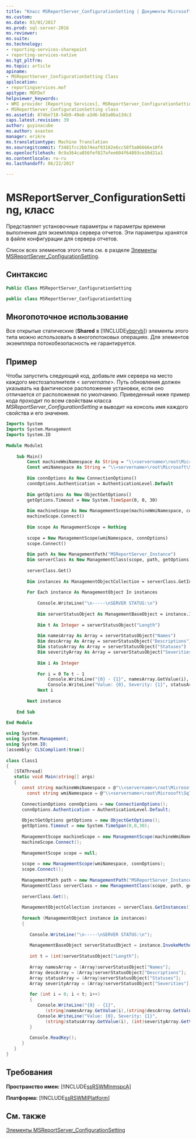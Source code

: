 ```yaml
---
title: "Класс MSReportServer_ConfigurationSetting | Документы Microsoft"
ms.custom: 
ms.date: 03/01/2017
ms.prod: sql-server-2016
ms.reviewer: 
ms.suite: 
ms.technology:
- reporting-services-sharepoint
- reporting-services-native
ms.tgt_pltfrm: 
ms.topic: article
apiname:
- MSReportServer_ConfigurationSetting Class
apilocation:
- reportingservices.mof
apitype: MOFDef
helpviewer_keywords:
- WMI provider [Reporting Services], MSReportServer_ConfigurationSetting class
- MSReportServer_ConfigurationSetting class
ms.assetid: 874be718-54b9-49e8-a3d6-b83a0ba13dc3
caps.latest.revision: 39
author: guyinacube
ms.author: asaxton
manager: erikre
ms.translationtype: Machine Translation
ms.sourcegitcommit: f3481fcc2bb74eaf93182e6cc58f5a06666e10f4
ms.openlocfilehash: 0c9a364ca856fef827afee604f64893ce20d21a1
ms.contentlocale: ru-ru
ms.lasthandoff: 06/22/2017

---
```

# <a name="msreportserverconfigurationsetting-class"></a>MSReportServer_ConfigurationSetting, класс
  Представляет установочные параметры и параметры времени выполнения для экземпляра сервера отчетов. Эти параметры хранятся в файле конфигурации для сервера отчетов.  
  
 Список всех элементов этого типа см. в разделе [Элементы MSReportServer_ConfigurationSetting](../../reporting-services/wmi-provider-library-reference/msreportserver-configurationsetting-members.md).  
  
## <a name="syntax"></a>Синтаксис  
  
```vb  
Public Class MSReportServer_ConfigurationSetting  
```  
  
```csharp  
public class MSReportServer_ConfigurationSetting  
```  
  
## <a name="thread-safety"></a>Многопоточное использование  
 Все открытые статические (**Shared** в [!INCLUDE[vbprvb](../../includes/vbprvb-md.md)]) элементы этого типа можно использовать в многопотоковых операциях. Для элементов экземпляра потокобезопасность не гарантируется.  
  
## <a name="example"></a>Пример  
 Чтобы запустить следующий код, добавьте имя сервера на место каждого местозаполнителя \< *servername*>. Путь обновления должен указывать на фактическое расположение установки, если оно отличается от расположения по умолчанию. Приведенный ниже пример кода проходит по всем свойствам класса *MSReportServer_ConfigurationSetting* и выводит на консоль имя каждого свойства и его значение.  
  
```vb  
Imports System  
Imports System.Management  
Imports System.IO  
  
Module Module1  
  
    Sub Main()  
        Const machineWmiNamespace As String = "\\<servername>\root\Microsoft\SqlServer\ReportServer\<InstanceName>\v10"  
        Const wmiNamespace As String = "\\<servername>\root\Microsoft\SqlServer\ReportServer\<InstanceName>\v10:MSReportServer_ConfigurationSetting"  
  
        Dim connOptions As New ConnectionOptions()  
        connOptions.Authentication = AuthenticationLevel.Default  
  
        Dim getOptions As New ObjectGetOptions()  
        getOptions.Timeout = New System.TimeSpan(0, 0, 30)  
  
        Dim machineScope As New ManagementScope(machineWmiNamespace, connOptions)  
        machineScope.Connect()  
  
        Dim scope As ManagementScope = Nothing  
  
        scope = New ManagementScope(wmiNamespace, connOptions)  
        scope.Connect()  
  
        Dim path As New ManagementPath("MSReportServer_Instance")  
        Dim serverClass As New ManagementClass(scope, path, getOptions)  
  
        serverClass.Get()  
  
        Dim instances As ManagementObjectCollection = serverClass.GetInstances()  
  
        For Each instance As ManagementObject In instances  
  
            Console.WriteLine("\n-----\nSERVER STATUS:\n")  
  
            Dim serverStatusObject As ManagementBaseObject = instance.InvokeMethod("GetServerStatus", Nothing, Nothing)  
  
            Dim t As Integer = serverStatusObject("Length")  
  
            Dim namesArray As Array = serverStatusObject("Names")  
            Dim descArray As Array = serverStatusObject("Descriptions")  
            Dim statusArray As Array = serverStatusObject("Statuses")  
            Dim severityArray As Array = serverStatusObject("Severities")  
  
            Dim i As Integer  
  
            For i = 0 To t - 1  
                Console.WriteLine("{0} - {1}", namesArray.GetValue(i), descArray.GetValue(i))  
                Console.WriteLine("Value: {0}, Severity: {1}", statusArray.GetValue(i), severityArray.GetValue(i))  
            Next i  
  
        Next instance  
  
    End Sub  
  
End Module  
```  
  
```csharp  
using System;  
using System.Management;  
using System.IO;  
[assembly: CLSCompliant(true)]  
  
class Class1  
{  
   [STAThread]  
   static void Main(string[] args)  
   {  
      const string machineWmiNamespace = @"\\<servername>\root\Microsoft\SqlServer\ReportServer\<InstanceName>\v10";  
        const string wmiNamespace = @"\\<servername>\root\Microsoft\SqlServer\ReportServer\<InstanceName>\v10:MSReportServer_ConfigurationSetting";  
  
      ConnectionOptions connOptions = new ConnectionOptions();  
      connOptions.Authentication = AuthenticationLevel.Default;  
  
      ObjectGetOptions getOptions = new ObjectGetOptions();  
      getOptions.Timeout = new System.TimeSpan(0,0,30);  
  
      ManagementScope machineScope = new ManagementScope(machineWmiNamespace, connOptions);  
      machineScope.Connect();  
  
      ManagementScope scope = null;  
  
      scope = new ManagementScope(wmiNamespace, connOptions);  
      scope.Connect();  
  
      ManagementPath path = new ManagementPath("MSReportServer_Instance");  
      ManagementClass serverClass = new ManagementClass(scope, path, getOptions);  
  
      serverClass.Get();  
  
      ManagementObjectCollection instances = serverClass.GetInstances();  
  
      foreach (ManagementObject instance in instances)  
      {  
  
         Console.WriteLine("\n-----\nSERVER STATUS:\n");  
  
         ManagementBaseObject serverStatusObject = instance.InvokeMethod("GetServerStatus", null, null);  
  
         int t = (int)serverStatusObject["Length"];  
  
         Array namesArray = (Array)serverStatusObject["Names"];  
         Array descArray = (Array)serverStatusObject["Descriptions"];  
         Array statusArray = (Array)serverStatusObject["Statuses"];  
         Array severityArray = (Array)serverStatusObject["Severities"];  
  
         for (int i = 0; i < t; i++)  
         {  
            Console.WriteLine("{0} - {1}",  
               (string)namesArray.GetValue(i),(string)descArray.GetValue(i));  
            Console.WriteLine("Value: {0}, Severity: {1}",  
               (string)statusArray.GetValue(i), (int)severityArray.GetValue(i));  
         }  
  
         Console.ReadKey();  
      }  
   }  
}  
```  
  
## <a name="requirements"></a>Требования  
 **Пространство имен:** [!INCLUDE[ssRSWMInmspcA](../../includes/ssrswminmspca-md.md)]  
  
 **Платформа:** [!INCLUDE[ssRSWMIPlatform](../../includes/ssrswmiplatform-md.md)]  
  
## <a name="see-also"></a>См. также  
 [Элементы MSReportServer_ConfigurationSetting](../../reporting-services/wmi-provider-library-reference/msreportserver-configurationsetting-members.md)  
  
  
